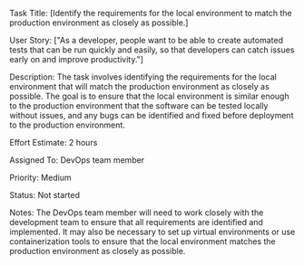 Task Title: [Identify the requirements for the local environment to match the production environment as closely as possible.]

User Story: ["As a developer, people want to be able to create automated tests that can be run quickly and easily, so that developers can catch issues early on and improve productivity."]

Description: The task involves identifying the requirements for the local environment that will match the production environment as closely as possible. The goal is to ensure that the local environment is similar enough to the production environment that the software can be tested locally without issues, and any bugs can be identified and fixed before deployment to the production environment.

Effort Estimate: 2 hours

Assigned To: DevOps team member

Priority: Medium

Status: Not started

Notes: The DevOps team member will need to work closely with the development team to ensure that all requirements are identified and implemented. It may also be necessary to set up virtual environments or use containerization tools to ensure that the local environment matches the production environment as closely as possible.
